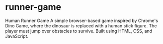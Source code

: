 # runner-game
Human Runner Game A simple browser-based game inspired by Chrome's Dino Game, where the dinosaur is replaced with a human stick figure. The player must jump over obstacles to survive. Built using HTML, CSS, and JavaScript.
